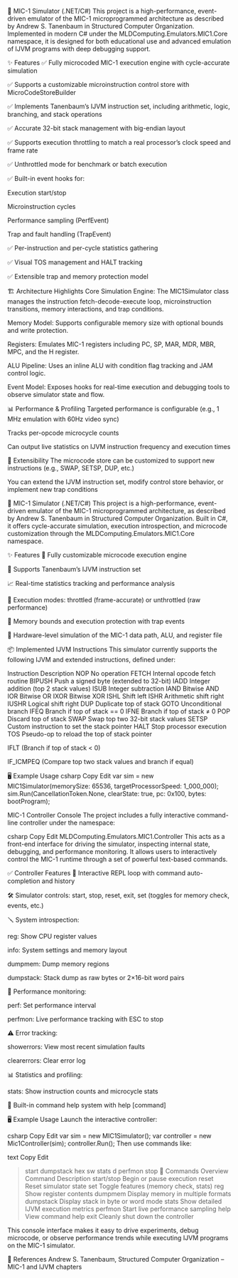 🧠 MIC-1 Simulator (.NET/C#)
This project is a high-performance, event-driven emulator of the MIC-1 microprogrammed architecture as described by Andrew S. Tanenbaum in Structured Computer Organization. Implemented in modern C# under the MLDComputing.Emulators.MIC1.Core namespace, it is designed for both educational use and advanced emulation of IJVM programs with deep debugging support.

✨ Features
✅ Fully microcoded MIC-1 execution engine with cycle-accurate simulation

✅ Supports a customizable microinstruction control store with MicroCodeStoreBuilder

✅ Implements Tanenbaum’s IJVM instruction set, including arithmetic, logic, branching, and stack operations

✅ Accurate 32-bit stack management with big-endian layout

✅ Supports execution throttling to match a real processor’s clock speed and frame rate

✅ Unthrottled mode for benchmark or batch execution

✅ Built-in event hooks for:

Execution start/stop

Microinstruction cycles

Performance sampling (PerfEvent)

Trap and fault handling (TrapEvent)

✅ Per-instruction and per-cycle statistics gathering

✅ Visual TOS management and HALT tracking

✅ Extensible trap and memory protection model

🏗 Architecture Highlights
Core Simulation Engine: The MIC1Simulator class manages the instruction fetch-decode-execute loop, microinstruction transitions, memory interactions, and trap conditions.

Memory Model: Supports configurable memory size with optional bounds and write protection.

Registers: Emulates MIC-1 registers including PC, SP, MAR, MDR, MBR, MPC, and the H register.

ALU Pipeline: Uses an inline ALU with condition flag tracking and JAM control logic.

Event Model: Exposes hooks for real-time execution and debugging tools to observe simulator state and flow.

📊 Performance & Profiling
Targeted performance is configurable (e.g., 1 MHz emulation with 60Hz video sync)

Tracks per-opcode microcycle counts

Can output live statistics on IJVM instruction frequency and execution times

🧩 Extensibility
The microcode store can be customized to support new instructions (e.g., SWAP, SETSP, DUP, etc.)

You can extend the IJVM instruction set, modify control store behavior, or implement new trap conditions

🧠 MIC-1 Simulator (.NET/C#)
This project is a high-performance, event-driven emulator of the MIC-1 microprogrammed architecture, as described by Andrew S. Tanenbaum in Structured Computer Organization. Built in C#, it offers cycle-accurate simulation, execution introspection, and microcode customization through the MLDComputing.Emulators.MIC1.Core namespace.

✨ Features
🧩 Fully customizable microcode execution engine

🎯 Supports Tanenbaum’s IJVM instruction set

📈 Real-time statistics tracking and performance analysis

🔁 Execution modes: throttled (frame-accurate) or unthrottled (raw performance)

🧪 Memory bounds and execution protection with trap events

🧠 Hardware-level simulation of the MIC-1 data path, ALU, and register file

📦 Implemented IJVM Instructions
This simulator currently supports the following IJVM and extended instructions, defined under:

Instruction	Description
NOP	No operation
FETCH	Internal opcode fetch routine
BIPUSH	Push a signed byte (extended to 32-bit)
IADD	Integer addition (top 2 stack values)
ISUB	Integer subtraction
IAND	Bitwise AND
IOR	Bitwise OR
IXOR	Bitwise XOR
ISHL	Shift left
ISHR	Arithmetic shift right
IUSHR	Logical shift right
DUP	Duplicate top of stack
GOTO	Unconditional branch
IFEQ	Branch if top of stack == 0
IFNE	Branch if top of stack ≠ 0
POP	Discard top of stack
SWAP	Swap top two 32-bit stack values
SETSP	Custom instruction to set the stack pointer
HALT	Stop processor execution
TOS	Pseudo-op to reload the top of stack pointer

IFLT (Branch if top of stack < 0)

IF_ICMPEQ (Compare top two stack values and branch if equal)

🖥 Example Usage
csharp
Copy
Edit
var sim = new MIC1Simulator(memorySize: 65536, targetProcessorSpeed: 1_000_000);
sim.Run(CancellationToken.None, clearState: true, pc: 0x100, bytes: bootProgram);

MIC-1 Controller Console
The project includes a fully interactive command-line controller under the namespace:

csharp
Copy
Edit
MLDComputing.Emulators.MIC1.Controller
This acts as a front-end interface for driving the simulator, inspecting internal state, debugging, and performance monitoring. It allows users to interactively control the MIC-1 runtime through a set of powerful text-based commands.

✅ Controller Features
🧠 Interactive REPL loop with command auto-completion and history

🛠 Simulator controls: start, stop, reset, exit, set (toggles for memory check, events, etc.)

🪛 System introspection:

reg: Show CPU register values

info: System settings and memory layout

dumpmem: Dump memory regions

dumpstack: Stack dump as raw bytes or 2×16-bit word pairs

🔬 Performance monitoring:

perf: Set performance interval

perfmon: Live performance tracking with ESC to stop

⚠️ Error tracking:

showerrors: View most recent simulation faults

clearerrors: Clear error log

📊 Statistics and profiling:

stats: Show instruction counts and microcycle stats

💬 Built-in command help system with help [command]

🖥️ Example Usage
Launch the interactive controller:

csharp
Copy
Edit
var sim = new MIC1Simulator();
var controller = new Mic1Controller(sim);
controller.Run();
Then use commands like:

text
Copy
Edit
> start
> dumpstack hex sw
> stats d
> perfmon
> stop
🧰 Commands Overview
Command	Description
start/stop	Begin or pause execution
reset	Reset simulator state
set	Toggle features (memory check, stats)
reg	Show register contents
dumpmem	Display memory in multiple formats
dumpstack	Display stack in byte or word mode
stats	Show detailed IJVM execution metrics
perfmon	Start live performance sampling
help	View command help
exit	Cleanly shut down the controller

This console interface makes it easy to drive experiments, debug microcode, or observe performance trends while executing IJVM programs on the MIC-1 simulator.

📘 References
Andrew S. Tanenbaum, Structured Computer Organization – MIC-1 and IJVM chapters
